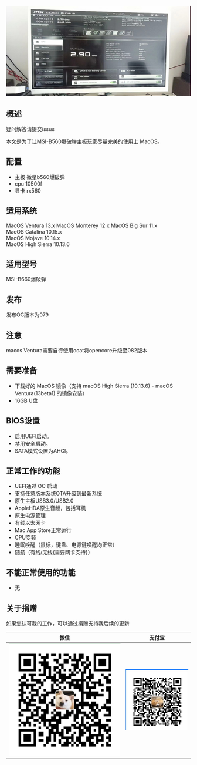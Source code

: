 ![image](https://github.com/JOJOJ812/MSI-B560---hackintosh/blob/master/Picture/status.jpeg)
## 概述

疑问解答请提交issus

本文是为了让MSI-B560爆破弹主板玩家尽量完美的使用上 MacOS。

## 配置
- 主板 微星b560爆破弹  
- cpu 10500f  
- 显卡 rx560  

## 适用系统
MacOS Ventura 13.x
MacOS Monterey 12.x
MacOS Big Sur 11.x  
MacOS Catalina 10.15.x  
MacOS Mojave 10.14.x  
MacOS High Sierra 10.13.6 

## 适用型号
MSI-B660爆破弹  

## 发布

发布OC版本为079  

## 注意
macos Ventura需要自行使用ocat将opencore升级至082版本

## 需要准备
- 下载好的 MacOS 镜像（支持 macOS High Sierra (10.13.6) - macOS Ventura(13beta1) 的镜像安装）
- 16GB U盘

## BIOS设置
- 启用UEFI启动。
- 禁用安全启动。
- SATA模式设置为AHCI。

## 正常工作的功能
- UEFI通过 OC 启动
- 支持任意版本系统OTA升级到最新系统
- 原生主板USB3.0/USB2.0 
- AppleHDA原生音频，包括耳机
- 原生电源管理
- 有线以太网卡
- Mac App Store正常运行
- CPU变频
- 睡眠唤醒（鼠标，键盘、电源键唤醒均正常）
- 随航（有线/无线{需要网卡支持}）

## 不能正常使用的功能
- 无


## 关于捐赠

如果您认可我的工作，可以通过捐赠支持我后续的更新

| 微信                                                       | 支付宝                                               |
| ---------------------------------------------------------- | ---------------------------------------------------- |
|![image](https://github.com/JOJOJ812/G531-hackintosh/blob/master/Picture/wechatpay.png)|![image](https://github.com/JOJOJ812/G531-hackintosh/blob/master/Picture/ailpay.jpg)
